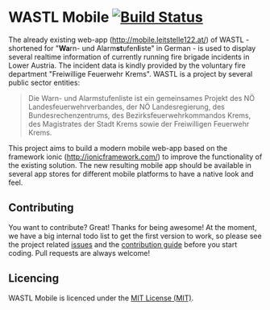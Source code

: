 WASTL Mobile [![Build Status](https://travis-ci.org/l-e-X/wastl-mobile.svg?branch=master)](https://travis-ci.org/l-e-X/wastl-mobile)
============

The already existing web-app (http://mobile.leitstelle122.at/) of WASTL - shortened for "<strong>Wa</strong>rn- und Alarm<strong>st</strong>ufen<strong>l</strong>iste" in German - is used to display several realtime information of currently running fire brigade incidents in Lower Austria. The incident data is kindly provided by the voluntary fire department "Freiwillige Feuerwehr Krems". WASTL is a project by several public sector entities:

> Die Warn- und Alarmstufenliste ist ein gemeinsames Projekt des NÖ Landesfeuerwehrverbandes, der NÖ Landesregierung, des Bundesrechenzentrums, des Bezirksfeuerwehrkommandos Krems, des Magistrates der Stadt Krems sowie der Freiwilligen Feuerwehr Krems.

This project aims to build a modern mobile web-app based on the framework ionic (http://ionicframework.com/) to improve the functionality of the existing solution. The new resulting mobile app should be available in several app stores for different mobile platforms to have a native look and feel.

Contributing
------------

You want to contribute? Great! Thanks for being awesome! At the moment, we have a big internal todo list to get the first version to work, so please see the project related [issues](https://github.com/l-e-X/wastl-mobile/issues) and the [contribution guide](https://github.com/l-e-X/wastl-mobile/wiki/Contribution-guide) before you start coding. Pull requests are always welcome!

Licencing
---------

WASTL Mobile is licenced under the [MIT License (MIT)](http://opensource.org/licenses/MIT).
